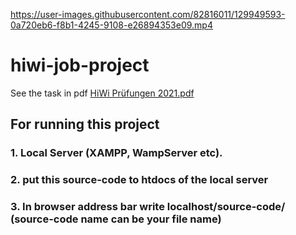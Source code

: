 https://user-images.githubusercontent.com/82816011/129949593-0a720eb6-f8b1-4245-9108-e26894353e09.mp4
# hiwi-job-project
See the task in pdf 
[HiWi Prüfungen 2021.pdf](https://github.com/fhjoy/hiwi-job-project/files/7009197/HiWi.Prufungen.2021.pdf)

## For running this project 
### 1. Local Server (XAMPP, WampServer etc). 
### 2. put this source-code to htdocs of the local server
### 3. In browser address bar write localhost/source-code/  (source-code name can be your file name)
